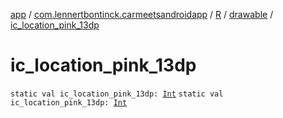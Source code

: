 [app](../../../index.md) / [com.lennertbontinck.carmeetsandroidapp](../../index.md) / [R](../index.md) / [drawable](index.md) / [ic_location_pink_13dp](./ic_location_pink_13dp.md)

# ic_location_pink_13dp

`static val ic_location_pink_13dp: `[`Int`](https://kotlinlang.org/api/latest/jvm/stdlib/kotlin/-int/index.html)
`static val ic_location_pink_13dp: `[`Int`](https://kotlinlang.org/api/latest/jvm/stdlib/kotlin/-int/index.html)